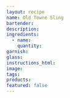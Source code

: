 ```yaml
---
layout: recipe
name: Old Towne Sling
bartender:
description:
ingredients:
  - name:
    quantity:
garnish:
glass:
instructions_html:
image:
tags:
products:
featured: false
---
```

